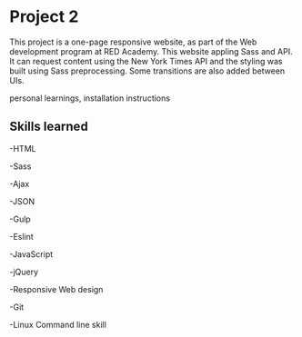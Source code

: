 # Project 2

This project is a one-page responsive website, as part of the Web development program at RED Academy. This website appling Sass and API. It can request content using the New York Times API and the styling was built using Sass preprocessing. Some transitions are also added between UIs.

personal learnings, installation instructions

## Skills learned

-HTML

-Sass

-Ajax

-JSON

-Gulp

-Eslint

-JavaScript

-jQuery

-Responsive Web design

-Git

-Linux Command line skill
